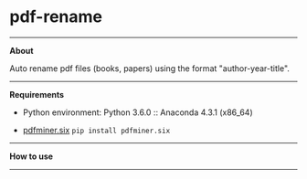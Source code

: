# pdf-rename
--------
__About__

Auto rename pdf files (books, papers) using the format "author-year-title".

--------

__Requirements__

- Python environment: Python 3.6.0 :: Anaconda 4.3.1 (x86_64)

- [pdfminer.six](https://github.com/pdfminer/pdfminer.six)
  `pip install pdfminer.six`

--------

__How to use__

--------
